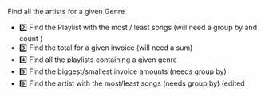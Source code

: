 Find all the artists for a given Genre
*  :two: Find the Playlist with the most / least songs (will need a group by  and count )
*  :three: Find the total for a given invoice (will need a sum)
*  :four: Find all the playlists containing a given genre
*  :five: Find the biggest/smallest invoice amounts (needs group by)
*  :six: Find the artist with the most/least songs (needs group by) (edited